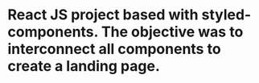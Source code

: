 # React JS project based with styled-components. The objective was to interconnect all components to create a landing page.
